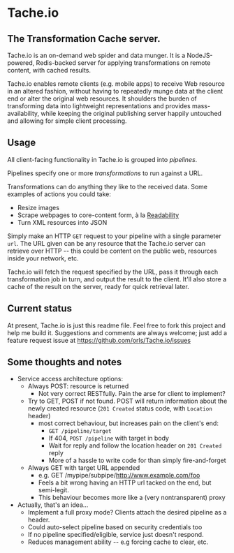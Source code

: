 # Tache.io
## The Transformation Cache server.

Tache.io is an on-demand web spider and data munger. It is a NodeJS-powered, Redis-backed server for applying transformations on remote content, with cached results.

Tache.io enables remote clients (e.g. mobile apps) to receive Web resource in an altered fashion, without having to repeatedly munge data at the client end or alter the original web resources. It shoulders the burden of transforming data into lightweight representations and provides mass-availability, while keeping the original publishing server happily untouched and allowing for simple client processing.

## Usage

All client-facing functionality in Tache.io is grouped into *pipelines*.

Pipelines specify one or more *transformations* to run against a URL.

Transformations can do anything they like to the received data. Some examples of actions you could take:

* Resize images
* Scrape webpages to core-content form, à la [Readability](http://code.google.com/p/arc90labs-readability/)
* Turn XML resources into JSON

Simply make an HTTP `GET` request to your pipeline with a single parameter `url`. The URL given can be any resource that the Tache.io server can retrieve over HTTP -- this could be content on the public web, resources inside your network, etc.

Tache.io will fetch the request specified by the URL, pass it through each transformation job in turn, and output the result to the client. It'll also store a cache of the result on the server, ready for quick retrieval later.

## Current status

At present, Tache.io is just this readme file. Feel free to fork this project and help me build it. Suggestions and comments are always welcome; just add a feature request issue at https://github.com/orls/Tache.io/issues

## Some thoughts and notes

* Service access architecture options:
    * Always POST: resource is returned
        * Not very correct RESTfully. Pain the arse for client to implement?
    * Try to GET, POST if not found. POST will return information about the newly created resource (`201 Created` status code, with `Location` header)
        * most correct behaviour, but increases pain on the client's end:
            * `GET /pipeline/target`
            * If 404, `POST /pipeline` with target in body
            * Wait for reply and follow the location header on `201 Created` reply
            * More of a hassle to write code for than simply fire-and-forget
    * Always GET with target URL appended
        * e.g. GET /mypipe/subpipe/http://www.example.com/foo
        * Feels a bit wrong having an HTTP url tacked on the end, but semi-legit.
        * This behaviour becomes more like a (very nontransparent) proxy
* Actually, that's an idea...
    * Implement a full proxy mode? Clients attach the desired pipeline as a header.
    * Could auto-select pipeline based on security credentials too
    * If no pipeline specified/eligible, service just doesn't respond.
    * Reduces management ability -- e.g forcing cache to clear, etc.
